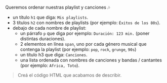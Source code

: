 Queremos ordenar nuestras playlist y canciones :notes:

* un título `h1` que diga: `Mis playlists`.
* 3 títulos `h2` con nombres de playlists (por ejemplo: `Éxitos de los 80s`).
* debajo de cada nombre de playlist:
  * un párrafo `p` que diga por ejemplo: `Duración: 123 min.` (poner distintas duraciones).
  * 2 elementos en línea `span`, uno por cada género musical que contenga la playlist (por ejemplo: `pop`, `rock`, `grunge`, `90s`)
  * un título h3 que diga: `Canciones`.
  * una lista ordenada con nombres de canciones y bandas / cantantes (por ejemplo: `Africa, Toto`).
  
> Creá el código HTML que acabamos de describir.